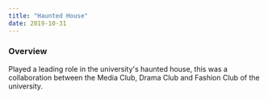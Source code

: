 ```yaml
---
title: "Haunted House"
date: 2019-10-31
---
```


### Overview

Played a leading role in the university's haunted house, this was a collaboration between the Media Club, Drama Club and Fashion Club of the university.
